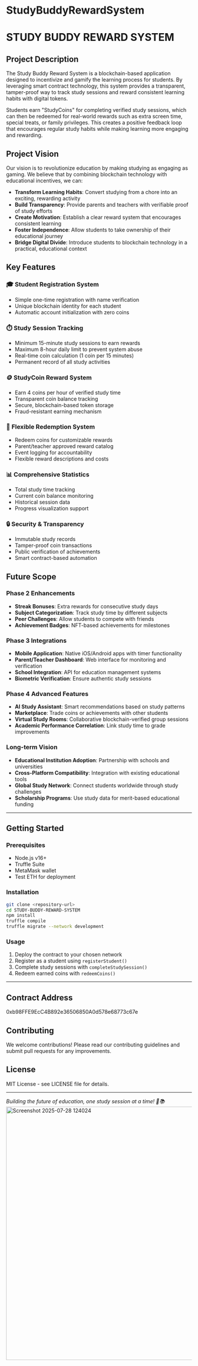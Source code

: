 # StudyBuddyRewardSystem
# STUDY BUDDY REWARD SYSTEM

## Project Description

The Study Buddy Reward System is a blockchain-based application designed to incentivize and gamify the learning process for students. By leveraging smart contract technology, this system provides a transparent, tamper-proof way to track study sessions and reward consistent learning habits with digital tokens.

Students earn "StudyCoins" for completing verified study sessions, which can then be redeemed for real-world rewards such as extra screen time, special treats, or family privileges. This creates a positive feedback loop that encourages regular study habits while making learning more engaging and rewarding.

## Project Vision

Our vision is to revolutionize education by making studying as engaging as gaming. We believe that by combining blockchain technology with educational incentives, we can:

- **Transform Learning Habits**: Convert studying from a chore into an exciting, rewarding activity
- **Build Transparency**: Provide parents and teachers with verifiable proof of study efforts
- **Create Motivation**: Establish a clear reward system that encourages consistent learning
- **Foster Independence**: Allow students to take ownership of their educational journey
- **Bridge Digital Divide**: Introduce students to blockchain technology in a practical, educational context

## Key Features

### 🎓 **Student Registration System**
- Simple one-time registration with name verification
- Unique blockchain identity for each student
- Automatic account initialization with zero coins

### ⏱️ **Study Session Tracking**
- Minimum 15-minute study sessions to earn rewards
- Maximum 8-hour daily limit to prevent system abuse
- Real-time coin calculation (1 coin per 15 minutes)
- Permanent record of all study activities

### 🪙 **StudyCoin Reward System**
- Earn 4 coins per hour of verified study time
- Transparent coin balance tracking
- Secure, blockchain-based token storage
- Fraud-resistant earning mechanism

### 🎁 **Flexible Redemption System**
- Redeem coins for customizable rewards
- Parent/teacher approved reward catalog
- Event logging for accountability
- Flexible reward descriptions and costs

### 📊 **Comprehensive Statistics**
- Total study time tracking
- Current coin balance monitoring
- Historical session data
- Progress visualization support

### 🔒 **Security & Transparency**
- Immutable study records
- Tamper-proof coin transactions
- Public verification of achievements
- Smart contract-based automation

## Future Scope

### Phase 2 Enhancements
- **Streak Bonuses**: Extra rewards for consecutive study days
- **Subject Categorization**: Track study time by different subjects
- **Peer Challenges**: Allow students to compete with friends
- **Achievement Badges**: NFT-based achievements for milestones

### Phase 3 Integrations
- **Mobile Application**: Native iOS/Android apps with timer functionality
- **Parent/Teacher Dashboard**: Web interface for monitoring and verification
- **School Integration**: API for education management systems
- **Biometric Verification**: Ensure authentic study sessions

### Phase 4 Advanced Features
- **AI Study Assistant**: Smart recommendations based on study patterns
- **Marketplace**: Trade coins or achievements with other students
- **Virtual Study Rooms**: Collaborative blockchain-verified group sessions
- **Academic Performance Correlation**: Link study time to grade improvements

### Long-term Vision
- **Educational Institution Adoption**: Partnership with schools and universities
- **Cross-Platform Compatibility**: Integration with existing educational tools
- **Global Study Network**: Connect students worldwide through study challenges
- **Scholarship Programs**: Use study data for merit-based educational funding

---

## Getting Started

### Prerequisites
- Node.js v16+
- Truffle Suite
- MetaMask wallet
- Test ETH for deployment

### Installation
```bash
git clone <repository-url>
cd STUDY-BUDDY-REWARD-SYSTEM
npm install
truffle compile
truffle migrate --network development
```

### Usage
1. Deploy the contract to your chosen network
2. Register as a student using `registerStudent()`
3. Complete study sessions with `completeStudySession()`
4. Redeem earned coins with `redeemCoins()`

---

## Contract Address
0xb98FFE9EcC4B892e36506850A0d578e68773c67e

## Contributing
We welcome contributions! Please read our contributing guidelines and submit pull requests for any improvements.

## License
MIT License - see LICENSE file for details.

---

*Building the future of education, one study session at a time! 🚀📚*
<img width="1267" height="685" alt="Screenshot 2025-07-28 124024" src="https://github.com/user-attachments/assets/c702e678-f163-446f-a80d-f500f8b4a129" />
